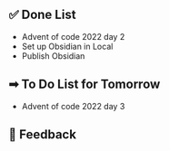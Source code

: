 
## ✅ Done List
- Advent of code 2022 day 2
- Set up Obsidian in Local
- Publish Obsidian

## ➡ To Do List for Tomorrow
- Advent of code 2022 day 3

## 🔄 Feedback




